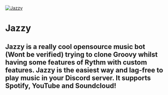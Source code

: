   <br />
    <p>
    <a href="https://github.com/aaaaaaaaaaaaaaaaaaaaaaaaaaaaaaaa77/Jazzy"><img src="https://cdn.discordapp.com/attachments/886011426915876895/891675504510390272/jazzy-logo.png" alt="Jazzy" /></a>
  </p>

# Jazzy
## Jazzy is a really cool opensource music bot (Wont be verified) trying to clone Groovy whilst having some features of Rythm with custom features. Jazzy is the easiest way and lag-free to play music in your Discord server. It supports Spotify, YouTube and Soundcloud!
